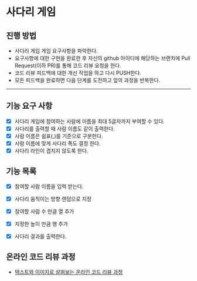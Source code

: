 # 사다리 게임
## 진행 방법
* 사다리 게임 게임 요구사항을 파악한다.
* 요구사항에 대한 구현을 완료한 후 자신의 github 아이디에 해당하는 브랜치에 Pull Request(이하 PR)를 통해 코드 리뷰 요청을 한다.
* 코드 리뷰 피드백에 대한 개선 작업을 하고 다시 PUSH한다.
* 모든 피드백을 완료하면 다음 단계를 도전하고 앞의 과정을 반복한다.

---
## 기능 요구 사항
- [X] 사다리 게임에 참여하는 사람에 이름을 최대 5글자까지 부여할 수 있다.
- [X] 사다리를 출력할 때 사람 이름도 같이 출력한다.
- [X] 사람 이름은 쉼표(,)를 기준으로 구분한다.
- [X] 사람 이름에 맞게 사다리 폭도 결정 한다.
- [X] 사다리 라인이 겹치지 않도록 한다.

## 기능 목록
- [X] 참여할 사람 이름을 입력 받는다.
- [X] 사다리 움직이는 방향 렌덤으로 지정 
- [X] 참여할 사람 수 만큼 열 추가
- [X] 지정한 높이 만큼 행 추가
- [X] 사다리 결과를 출력한다.


## 온라인 코드 리뷰 과정
* [텍스트와 이미지로 살펴보는 온라인 코드 리뷰 과정](https://github.com/nextstep-step/nextstep-docs/tree/master/codereview)